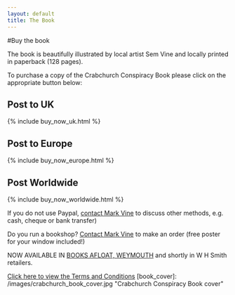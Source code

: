 ```yaml
---
layout: default
title: The Book
---
```


#Buy the book

The book is beautifully illustrated by local artist Sem Vine and locally printed in paperback (128 pages). 

To purchase a copy of the Crabchurch Conspiracy Book please click on the appropriate button below:

## Post to UK
{% include buy_now_uk.html %}

## Post to Europe
{% include buy_now_europe.html %}

## Post Worldwide
{% include buy_now_worldwide.html %}

If you do not use Paypal, [contact Mark Vine](http://crabchurch.co.uk/contact.html) to discuss other methods, e.g. cash, cheque or bank transfer) 

Do you run a bookshop? [Contact Mark Vine](http://crabchurch.co.uk/contact.html) to make an order (free poster for your window included!)

NOW AVAILABLE IN [BOOKS AFLOAT, WEYMOUTH](http://www.192.com/atoz/business/weymouth-dt4/books-secondhand/books-afloat/d17c879f6e6bc8b1f72f013b46a02a88d366877b/ml/) and shortly in W H Smith retailers.

[Click here to view the Terms and Conditions](http://crabchurch.co.uk/terms.html)
[book_cover]: /images/crabchurch_book_cover.jpg "Crabchurch Conspiracy Book cover"

